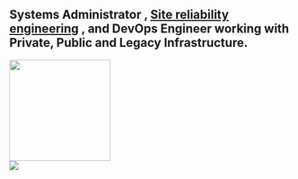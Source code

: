 <h2>
  Systems Administrator
  , <a href="https://www.redhat.com/en/topics/devops/what-is-sre" target=blank>Site reliability engineering</a>
  , and DevOps Engineer working with Private, Public and Legacy Infrastructure. 
</h2>

  <div>
    <a href="https://gmedeiros.net">
    <img height="180em" src="https://github-readme-stats.vercel.app/api?username=gmedeirosnet&show_icons=true&include_all_commits=true&count_private=true">
  </div>  

  <div>
    <a href="https://linkedin.com/in/gmedeiros">
      <img src="https://i0.wp.com/gmedeiros.net/wp-content/uploads/2022/04/tech-icons.png?resize=768%2C709&ssl=1">
    </a>
  </div>
